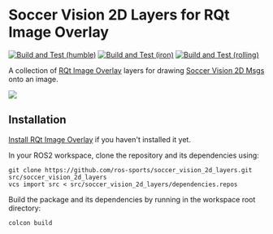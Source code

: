 # Soccer Vision 2D Layers for RQt Image Overlay

[![Build and Test (humble)](../../actions/workflows/build_and_test_humble.yaml/badge.svg?branch=rolling)](../../actions/workflows/build_and_test_humble.yaml?query=branch:rolling)
[![Build and Test (iron)](../../actions/workflows/build_and_test_iron.yaml/badge.svg?branch=rolling)](../../actions/workflows/build_and_test_iron.yaml?query=branch:rolling)
[![Build and Test (rolling)](../../actions/workflows/build_and_test_rolling.yaml/badge.svg?branch=rolling)](../../actions/workflows/build_and_test_rolling.yaml?query=branch:rolling)

A collection of [RQt Image Overlay](https://rqt-image-overlay.readthedocs.io/en/latest/index.html#) layers for drawing [Soccer Vision 2D Msgs](https://github.com/ros-sports/soccer_interfaces/tree/rolling/soccer_vision_2d_msgs) onto an image.

![](images/screenshot.png)

## Installation

[Install RQt Image Overlay](https://rqt-image-overlay.readthedocs.io/en/latest/installation.html#installation) if you haven't installed it yet.

In your ROS2 workspace, clone the repository and its dependencies using:

```
git clone https://github.com/ros-sports/soccer_vision_2d_layers.git src/soccer_vision_2d_layers
vcs import src < src/soccer_vision_2d_layers/dependencies.repos
```

Build the package and its dependencies by running in the workspace root directory:

```
colcon build
```
